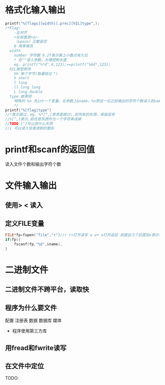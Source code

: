 # 格式化输入输出
```c
printf("%[flags][width][.prec][hIL]type",);
/*Flag:
    -左对齐
    +在前面放+or-
    （space）正数留空
    0 用零填充
  width
    number 字符数 9.2f表示算上小数点有九位
    * 在""读入参数，方便控制长度
    eg. printf("%*d",6,123);==printf("%6d",123);
  hIL类型修饰
    hh 单个字节(取最低位？)
    h short
    l long 
    ll long long
    L long double
  type 查表吧
    特殊的 %n 先int一个变量，在参数上&name，%n把这一位之前输出的字符个数读入到name 变量再输出
    */
printf("%[flag]type")
//*表示跳过，eg. %*[^,]意思是跳过\,前所有的东西，保留逗号
//%[^,]表示,前任意东西作为一个字符串读掉
//TODO:[^]可以放什么东西
//i 可以读入任意进制的整形
```
# printf和scanf的返回值
读入文件个数和输出字符个数

# 文件输入输出
## 使用\> \< 读入
## 定义FILE变量
```c
FILE*fp=fopen("file","r")//r r+打开读写 w w+ a打开追加 前面这几个后面加x表示没有这个文件就新建，有的话不操作
if(fp){
    fscanf(fp,"%d",&name),
}
```

# 二进制文件
## 二进制文件不跨平台，读取快
## 程序为什么要文件
配置 注册表
数据 数据库
媒体 
* 程序使用第三方库
## 用fread和fwrite读写
## 在文件中定位
TODO:




